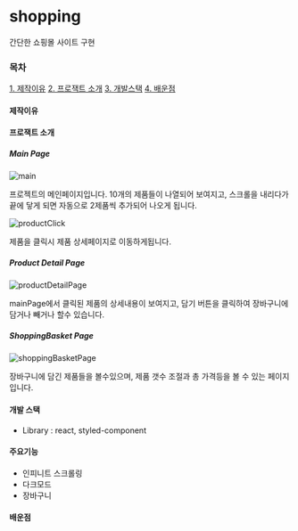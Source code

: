 # shopping

간단한 쇼핑몰 사이트 구현

### 목차

[1. 제작이유](#제작이유)
[2. 프로잭트 소개](#프로잭트-소개)
[3. 개발스택](#개발-스택)
[4. 배운점](#배운점)

#### 제작이유

#### 프로잭트 소개

##### Main Page

![main](https://user-images.githubusercontent.com/78159165/222073164-ce86f4f1-219f-4955-b82b-35b992f223bb.gif)

프로젝트의 메인페이지입니다.
10개의 제품들이 나열되어 보여지고, 스크롤을 내리다가 끝에 닿게 되면
자동으로 2제품씩 추가되어 나오게 됩니다.

![productClick](https://user-images.githubusercontent.com/78159165/222077398-fb8097df-31fa-46be-8e68-190dc0db37fb.gif)

제품을 클릭시 제품 상세페이지로 이동하게됩니다.

##### Product Detail Page

![productDetailPage](https://user-images.githubusercontent.com/78159165/222080023-b9b5631f-64b4-4c33-ace3-1f153745a85b.gif)

mainPage에서 클릭된 제품의 상세내용이 보여지고,
담기 버튼을 클릭하여 장바구니에 담거나 빼거나 할수 있습니다.

##### ShoppingBasket Page

![shoppingBasketPage](https://user-images.githubusercontent.com/78159165/222083276-cfbcc7e0-b2b2-4106-a2e4-cedb0c4e0e7a.gif)

장바구니에 담긴 제품들을 볼수있으며,
제품 갯수 조절과 총 가격등을 볼 수 있는 페이지 입니다.

#### 개발 스택

- Library : react, styled-component

#### 주요기능

- 인피니트 스크롤링
- 다크모드
- 장바구니

#### 배운점
